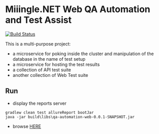 # Miiingle.NET Web QA Automation and Test Assist

[![Build Status](https://travis-ci.com/miiingle/qa-automation-web.svg?branch=master)](https://travis-ci.com/miiingle/qa-automation-web)

This is a multi-purpose project:
- a microservice for poking inside the cluster and manipulation of the database in the name of test setup
- a microservice for hosting the test results
- a collection of API test suite
- another collection of Web Test suite

## Run
- display the reports server
```
gradlew clean test allureReport bootJar
java -jar build\libs\qa-automation-web-0.0.1-SNAPSHOT.jar
```
- browse [HERE](http://localhost:8999/allure/index.html)
